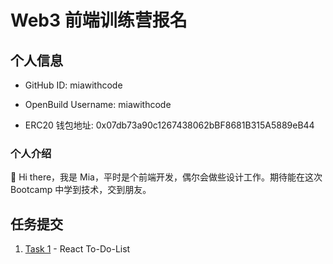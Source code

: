 # Web3 前端训练营报名

## 个人信息

- GitHub ID: miawithcode

- OpenBuild Username: miawithcode

- ERC20 钱包地址: 0x07db73a90c1267438062bBF8681B315A5889eB44

### 个人介绍

👋 Hi there，我是 Mia，平时是个前端开发，偶尔会做些设计工作。期待能在这次 Bootcamp 中学到技术，交到朋友。

## 任务提交

1. [Task 1](https://github.com/miawithcode/react-todo-list) - React To-Do-List
